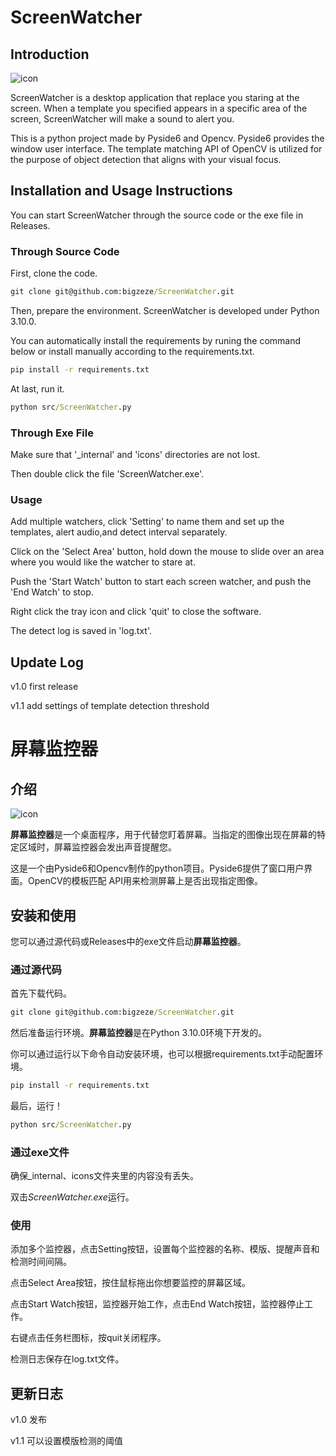 # ScreenWatcher

## Introduction

![icon](./icons/icon.ico)

ScreenWatcher is a desktop application that replace you staring at the screen. When a template you specified appears in a specific area of the screen, ScreenWatcher will make a sound to alert you.

This is a python project made by Pyside6 and Opencv. Pyside6 provides the window user interface. The template matching API of OpenCV is utilized for the purpose of object detection that aligns with your visual focus.

## Installation and Usage Instructions

You can start ScreenWatcher through the source code or the exe file in Releases.

### Through Source Code

First, clone the code.

```cmd
git clone git@github.com:bigzeze/ScreenWatcher.git
```

Then, prepare the environment. ScreenWatcher is developed under Python 3.10.0.

You can automatically install the requirements by runing the  command below or install manually according to the requirements.txt.

```cmd
pip install -r requirements.txt
```

At last, run it.

```cmd
python src/ScreenWatcher.py
```

### Through Exe File

Make sure that '_internal' and 'icons'  directories are not lost.

Then double click the file 'ScreenWatcher.exe'.

### Usage

Add multiple watchers, click 'Setting' to name them and set up the templates, alert audio,and detect interval separately.

Click on the 'Select Area' button, hold down the mouse to slide over an area where you would like the watcher to stare at.

Push the 'Start Watch' button to start each screen watcher, and push the 'End Watch' to stop.

Right click  the tray icon and click 'quit' to close the software.

The detect log is saved in 'log.txt'.

## Update Log

v1.0  first release

v1.1  add settings of template detection threshold

# 屏幕监控器

## 介绍

![icon](./icons/icon.ico)

**屏幕监控器**是一个桌面程序，用于代替您盯着屏幕。当指定的图像出现在屏幕的特定区域时，屏幕监控器会发出声音提醒您。

这是一个由Pyside6和Opencv制作的python项目。Pyside6提供了窗口用户界面。OpenCV的模板匹配 API用来检测屏幕上是否出现指定图像。

## 安装和使用

您可以通过源代码或Releases中的exe文件启动**屏幕监控器**。

### 通过源代码

首先下载代码。

```cmd
git clone git@github.com:bigzeze/ScreenWatcher.git
```

然后准备运行环境。**屏幕监控器**是在Python 3.10.0环境下开发的。

你可以通过运行以下命令自动安装环境，也可以根据requirements.txt手动配置环境。

```cmd
pip install -r requirements.txt
```

最后，运行！

```cmd
python src/ScreenWatcher.py
```

### 通过exe文件

确保_internal、icons文件夹里的内容没有丢失。

双击*ScreenWatcher.exe*运行。

### 使用

添加多个监控器，点击Setting按钮，设置每个监控器的名称、模版、提醒声音和检测时间间隔。

点击Select Area按钮，按住鼠标拖出你想要监控的屏幕区域。

点击Start Watch按钮，监控器开始工作，点击End Watch按钮，监控器停止工作。

右键点击任务栏图标，按quit关闭程序。

检测日志保存在log.txt文件。

## 更新日志

v1.0  发布

v1.1  可以设置模版检测的阈值

